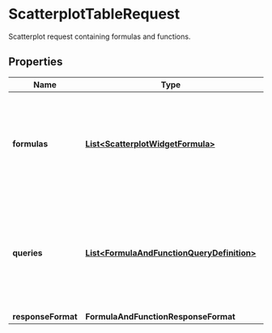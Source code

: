 # ScatterplotTableRequest

Scatterplot request containing formulas and functions.

## Properties

| Name               | Type                                                                                      | Description                                                                                               | Notes      |
| ------------------ | ----------------------------------------------------------------------------------------- | --------------------------------------------------------------------------------------------------------- | ---------- |
| **formulas**       | [**List&lt;ScatterplotWidgetFormula&gt;**](ScatterplotWidgetFormula.md)                   | List of Scatterplot formulas that operate on queries. **This feature is currently in beta.**              | [optional] |
| **queries**        | [**List&lt;FormulaAndFunctionQueryDefinition&gt;**](FormulaAndFunctionQueryDefinition.md) | List of queries that can be returned directly or used in formulas. **This feature is currently in beta.** | [optional] |
| **responseFormat** | **FormulaAndFunctionResponseFormat**                                                      |                                                                                                           | [optional] |
